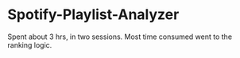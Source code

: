 # Spotify-Playlist-Analyzer

Spent about 3 hrs, in two sessions. Most time consumed went to the ranking logic. 
